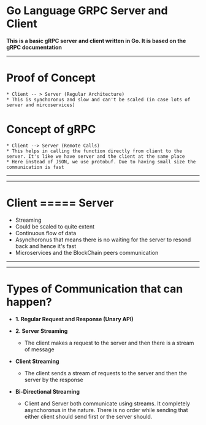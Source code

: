# **Go Language GRPC Server and Client**

**This is a basic gRPC server and client written in Go. It is based on the gRPC documentation**


<hr>

# **Proof of Concept**

    * Client -- > Server (Regular Architecture)
    * This is synchoronus and slow and can't be scaled (in case lots of server and mircoservices)


# **Concept of gRPC**

    * Client --> Server (Remote Calls)
    * This helps in calling the function directly from client to the server. It's like we have server and the client at the same place
    * Here instead of JSON, we use protobuf. Due to having small size the communication is fast

<hr>

<hr>

# **Client ===== Server**
* Streaming 
* Could be scaled to quite extent
* Continuous flow of data
* Asynchoronus that means there is no waiting for the server to resond back and hence it's fast
* Microservices and the BlockChain peers communication

<hr>

<hr>

# **Types of Communication that can happen?**

* **1. Regular Request and Response (Unary API)**
* **2. Server Streaming**
    * The client makes a request to the server and then there is a stream of message

* **Client Streaming**
    * The client sends a stream of requests to the server and then the server by the response

* **Bi-Directional Streaming**
    * Client and Server both communicate using streams. It completely asynchoronus in the nature. There is no order while sending that either client should send first or the server should.




